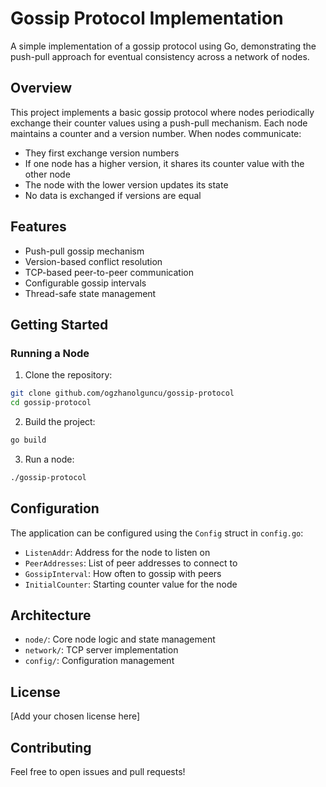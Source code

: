 # Gossip Protocol Implementation

A simple implementation of a gossip protocol using Go, demonstrating the push-pull approach for eventual consistency across a network of nodes.

## Overview

This project implements a basic gossip protocol where nodes periodically exchange their counter values using a push-pull mechanism. Each node maintains a counter and a version number. When nodes communicate:

- They first exchange version numbers
- If one node has a higher version, it shares its counter value with the other node
- The node with the lower version updates its state
- No data is exchanged if versions are equal

## Features

- Push-pull gossip mechanism
- Version-based conflict resolution
- TCP-based peer-to-peer communication
- Configurable gossip intervals
- Thread-safe state management

## Getting Started

### Running a Node

1. Clone the repository:

```bash
git clone github.com/ogzhanolguncu/gossip-protocol
cd gossip-protocol
```

2. Build the project:

```bash
go build
```

3. Run a node:

```bash
./gossip-protocol
```

## Configuration

The application can be configured using the `Config` struct in `config.go`:

- `ListenAddr`: Address for the node to listen on
- `PeerAddresses`: List of peer addresses to connect to
- `GossipInterval`: How often to gossip with peers
- `InitialCounter`: Starting counter value for the node

## Architecture

- `node/`: Core node logic and state management
- `network/`: TCP server implementation
- `config/`: Configuration management

## License

[Add your chosen license here]

## Contributing

Feel free to open issues and pull requests!
